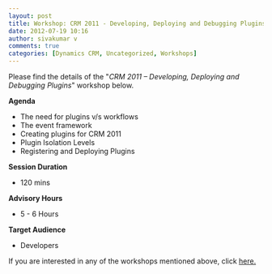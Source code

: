 ```yaml
---
layout: post
title: Workshop: CRM 2011 - Developing, Deploying and Debugging Plugins
date: 2012-07-19 10:16
author: sivakumar v
comments: true
categories: [Dynamics CRM, Uncategorized, Workshops]
---
```

<p>Please find the details of the "<em>CRM 2011 &ndash; Developing, Deploying and Debugging Plugins</em>" workshop below.<p><strong>Agenda</strong></p><ul>
<li>The need for plugins v/s workflows</li>
<li>The event framework</li>
<li>Creating plugins for CRM 2011</li>
<li>Plugin Isolation Levels</li>
<li>Registering and Deploying Plugins</li>
</ul><p><strong>Session Duration</strong></p><ul>
<li>120 mins</li>
</ul><p><strong>Advisory Hours</strong></p><ul>
<li>5 - 6 Hours</li>
</ul><p><strong>Target Audience</strong></p><ul>
<li>Developers</li>
</ul><p>If you are interested in any of the workshops mentioned above, click <a href="mailto:blog_ptsdynamics@microsoft.com?Subject=Dynamics%20CRM%20Workshops%20-%20Registration&amp;Body=PLEASE%20FILL%20IN%20THE%20FOLLOWING%20DETAILS%0A%0AName%3A%0ACompany%20Name%3A%0APartner%20ID%3A%0AContact%20number%3A%0AEmail%20ID%3A%0AProducts%20interested%20in%3A%0ASessions%20interested%20in%3A">here.</a></p></p>

